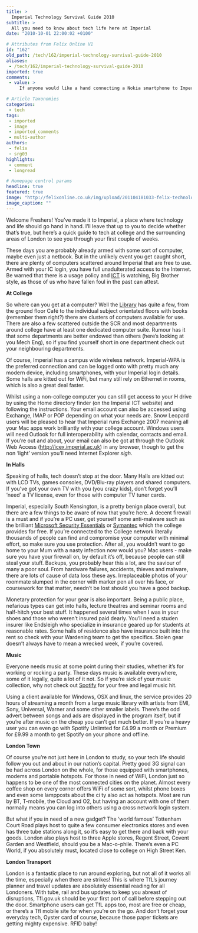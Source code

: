 ```yaml
---
title: >
  Imperial Technology Survival Guide 2010
subtitle: >
  All you need to know about tech life here at Imperial
date: "2010-10-01 22:00:02 +0100"

# Attributes from Felix Online V1
id: "162"
old_path: /tech/162/imperial-technology-survival-guide-2010
aliases:
 - /tech/162/imperial-technology-survival-guide-2010
imported: true
comments:
 - value: >
     If anyone would like a hand connecting a Nokia smartphone to Imperial-WPA, post here and I'll reply with some certificate hackery! Not sure about Maemo etc but Symbian models definitely require a few tweaks to get connected.

# Article Taxonomies
categories:
 - tech
tags:
 - imported
 - image
 - imported_comments
 - multi-author
authors:
 - felix
 - srg03
highlights:
 - comment
 - longread

# Homepage control params
headline: true
featured: true
image: "http://felixonline.co.uk/img/upload/201104181033-felix-technology-based-life1.jpg"
image_caption: ""
---
```


Welcome Freshers! You’ve made it to Imperial, a place where technology and life should go hand in hand. I’ll leave that up to you to decide whether that’s true, but here’s a quick guide to tech at college and the surrounding areas of London to see you through your first couple of weeks.

These days you are probably already armed with some sort of computer, maybe even just a netbook. But in the unlikely event you get caught short, there are plenty of computers scattered around Imperial that are free to use. Armed with your IC login, you have full unadulterated access to the Internet. Be warned that there is a usage policy and [ICT](http://www3.imperial.ac.uk/ict) is watching, Big Brother style, as those of us who have fallen foul in the past can attest.

__At College__

So where can you get at a computer? Well the [Library](http://www3.imperial.ac.uk/library) has quite a few, from the ground floor Café to the individual subject orientated floors with books (remember them right?) there are clusters of computers available for use. There are also a few scattered outside the SCR and most departments around college have at least one dedicated computer suite. Rumour has it that some departments are better endowed than others (here’s looking at you Mech Eng), so if you find yourself short in one department check out your neighbouring departments.

Of course, Imperial has a campus wide wireless network. Imperial-WPA is the preferred connection and can be logged onto with pretty much any modern device, including smartphones, with your Imperial login details. Some halls are kitted out for WiFi, but many still rely on Ethernet in rooms, which is also a great deal faster.

Whilst using a non-college computer you can still get access to your H drive by using the Home directory finder (on the Imperial ICT website) and following the instructions. Your email account can also be accessed using Exchange, IMAP or POP depending on what your needs are. Snow Leopard users will be pleased to hear that Imperial runs Exchange 2007 meaning all your Mac apps work brilliantly with your college account. Windows users will need Outlook for full interoperability with calendar, contacts and email. If you’re out and about, your email can also be got at through the Outlook Web Access (<http://icex.imperial.ac.uk>) in any browser, though to get the non ‘light’ version you’ll need Internet Explorer *sigh*.

__In Halls__

Speaking of halls, tech doesn’t stop at the door. Many Halls are kitted out with LCD TVs, games consoles, DVD/Blu-ray players and shared computers. If you’ve got your own TV with you (you crazy kids), don’t forget you’ll ‘need’ a TV license, even for those with computer TV tuner cards.

Imperial, especially South Kensington, is a pretty benign place overall, but there are a few things to be aware of now that you’re here. A decent firewall is a must and if you’re a PC user, get yourself some anti-malware such as the brilliant [Microsoft Security Essentials](http://www.microsoft.com/en-gb/security_essentials/default.aspx) or [Symantec](http://www.symantec.com/index.jsp) which the college provides for free. If you’re connected to the College network literally thousands of people can find and compromise your computer with minimal effort, so make sure you use protection. After all, you wouldn’t want to go home to your Mum with a nasty infection now would you? Mac users - make sure you have your firewall on, by default it’s off, because people can still steal your stuff. Backups, you probably hear this a lot, are the saviour of many a poor soul. From hardware failures, accidents, thieves and malware, there are lots of cause of data loss these ays. Irreplaceable photos of your roommate slumped in the corner with marker pen all over his face, or coursework for that matter, needn’t be lost should you have a good backup.

Monetary protection for your gear is also important. Being a public place, nefarious types can get into halls, lecture theatres and seminar rooms and half-hitch your best stuff. It happened several times when I was in your shoes and those who weren’t insured paid dearly. You’ll need a studen insurer like Endsleigh who specialize in insurance geared up for students at reasonable rates. Some halls of residence also have insurance built into the rent so check with your Wardening team to get the specifics. Stolen gear doesn’t always have to mean a wrecked week, if you’re covered.

__Music__

Everyone needs music at some point during their studies, whether it’s for working or rocking a party. These days music is available everywhere, some of it legally, quite a lot of it not. So if you’re sick of your music collection, why not check out [Spotify](http://www.spotify.com/uk/) for your free and legal music hit.

Using a client available for Windows, OSX and linux, the service provides 20 hours of streaming a month from a large music library with artists from EMI, Sony, Universal, Warner and some other smaller labels. There’s the odd advert between songs and ads are displayed in the program itself, but if you’re after music on the cheap you can’t get much better. If you’re a heavy user you can even go with Spotify Unlimted for £4.99 a month or Premium for £9.99 a month to get Spotify on your phone and offline.

__London Town__

Of course you’re not just here in London to study, so your tech life should follow you out and about in our nation’s capital. Pretty good 3G signal can be had across London on the whole, for those equipped with smartphones, modems and portable hotspots. For those in need of WiFi, London just so happens to be one of the most connected cities on the planet. Almost every coffee shop on every corner offers WiFi of some sort, whilst phone boxes and even some lampposts about the ci ty also act as hotspots. Most are run by BT, T-mobile, the Cloud and O2, but having an account with one of them normally means you can log into others using a cross network login system.

But what if you in need of a new gadget? The ‘world famous’ Tottenham Court Road plays host to quite a few consumer electronics stores and even has three tube stations along it, so it’s easy to get there and back with your goods. London also plays host to three Apple stores, Regent Street, Covent Garden and Westfield, should you be a Mac-o-phile. There’s even a PC World, if you absolutely must, located close to college on High Street Ken.

__London Transport__

London is a fantastic place to run around exploring, but not all of it works all the time, especially when there are strikes! This is where TfL’s journey planner and travel updates are absolutely essential reading for all Londoners. With tube, rail and bus updates to keep you abreast of disruptions, Tfl.gov.uk should be your first port of call before stepping out the door. Smartphone users can get TfL apps too, most are free or cheap, or there’s a Tfl mobile site for when you’re on the go. And don’t forget your everyday tech, Oyster card of course, because those paper tickets are getting mighty expensive. RFID baby!
